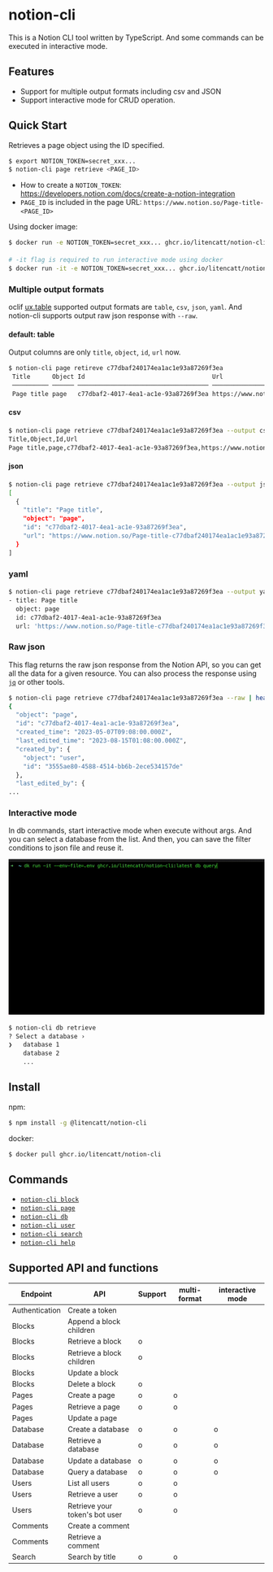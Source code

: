 # notion-cli

This is a Notion CLI tool written by TypeScript. And some commands can be executed in interactive mode.

## Features

* Support for multiple output formats including csv and JSON
* Support interactive mode for CRUD operation.


## Quick Start

Retrieves a page object using the ID specified.<br>

```sh
$ export NOTION_TOKEN=secret_xxx...
$ notion-cli page retrieve <PAGE_ID>
```

* How to create a `NOTION_TOKEN`: https://developers.notion.com/docs/create-a-notion-integration
* `PAGE_ID` is included in the page URL: `https://www.notion.so/Page-title-<PAGE_ID>`


Using docker image:

```sh
$ docker run -e NOTION_TOKEN=secret_xxx... ghcr.io/litencatt/notion-cli page retrieve <PAGE_ID>

# -it flag is required to run interactive mode using docker
$ docker run -it -e NOTION_TOKEN=secret_xxx... ghcr.io/litencatt/notion-cli db retrieve
```

### Multiple output formats

oclif [ux.table](https://oclif.io/docs/table) supported output formats are `table`, `csv`, `json`, `yaml`. And notion-cli supports output raw json response with `--raw`.

#### default: table

Output columns are only `title`, `object`, `id`, `url` now.
```sh
$ notion-cli page retireve c77dbaf240174ea1ac1e93a87269f3ea
 Title      Object Id                                   Url
 ────────── ────── ──────────────────────────────────── ─────────────────────────────────────────────────────────────────
 Page title page   c77dbaf2-4017-4ea1-ac1e-93a87269f3ea https://www.notion.so/Page-title-c77dbaf240174ea1ac1e93a87269f3ea
```

#### csv

```sh
$ notion-cli page retrieve c77dbaf240174ea1ac1e93a87269f3ea --output csv
Title,Object,Id,Url
Page title,page,c77dbaf2-4017-4ea1-ac1e-93a87269f3ea,https://www.notion.so/Page-title-c77dbaf240174ea1ac1e93a87269f3ea
```

#### json

```sh
$ notion-cli page retrieve c77dbaf240174ea1ac1e93a87269f3ea --output json
[
  {
    "title": "Page title",
    "object": "page",
    "id": "c77dbaf2-4017-4ea1-ac1e-93a87269f3ea",
    "url": "https://www.notion.so/Page-title-c77dbaf240174ea1ac1e93a87269f3ea"
  }
]
```

### yaml

```sh
$ notion-cli page retrieve c77dbaf240174ea1ac1e93a87269f3ea --output yaml
- title: Page title
  object: page
  id: c77dbaf2-4017-4ea1-ac1e-93a87269f3ea
  url: 'https://www.notion.so/Page-title-c77dbaf240174ea1ac1e93a87269f3ea'
```

### Raw json

This flag returns the raw json response from the Notion API, so you can get all the data for a given resource. You can also process the response using [`jq`](https://jqlang.github.io/jq/) or other tools.

```sh
$ notion-cli page retrieve c77dbaf240174ea1ac1e93a87269f3ea --raw | head
{
  "object": "page",
  "id": "c77dbaf2-4017-4ea1-ac1e-93a87269f3ea",
  "created_time": "2023-05-07T09:08:00.000Z",
  "last_edited_time": "2023-08-15T01:08:00.000Z",
  "created_by": {
    "object": "user",
    "id": "3555ae80-4588-4514-bb6b-2ece534157de"
  },
  "last_edited_by": {
...
```

### Interactive mode

In db commands, start interactive mode when execute without args. And you can select a database from the list. And then, you can save the filter conditions to json file and reuse it.

![interactive-mode](./docs/images/interactive.gif)

```sh
$ notion-cli db retrieve
? Select a database ›
❯   database 1
    database 2
    ...
```

## Install

npm:

```sh
$ npm install -g @litencatt/notion-cli
```

docker:

```sh
$ docker pull ghcr.io/litencatt/notion-cli
```

## Commands

* [`notion-cli block`](docs/block.md)
* [`notion-cli page`](docs/page.md)
* [`notion-cli db`](docs/db.md)
* [`notion-cli user`](docs/user.md)
* [`notion-cli search`](docs/search.md)
* [`notion-cli help`](docs/help.md)

## Supported API and functions

Endpoint | API | Support | multi-format | interactive mode
-- | -- | -- | -- | --
Authentication | Create a token |   |   |  
Blocks | Append  a block children |  |   |  
Blocks | Retrieve  a block | o |   |  
Blocks | Retrieve a block children | o |   |  
Blocks | Update a block |   |   |  
Blocks | Delete a block | o |   |  
Pages | Create a page | o | o |  
Pages | Retrieve a page | o | o |  
Pages | Update a page |  |  |  
Database | Create a database | o | o | o
Database | Retrieve a database | o | o | o
Database | Update a database | o | o | o
Database | Query a database | o | o | o
Users | List all users | o | o |  
Users | Retrieve a user | o | o |  
Users | Retrieve your token's bot user | o | o |  
Comments | Create a comment |   |   |  
Comments | Retrieve a comment |   |   |  
Search | Search by title | o | o |
